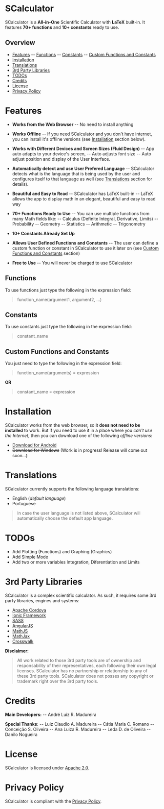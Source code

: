# SCalculator

SCalculator is a **All-in-One** Scientific Calculator with **LaTeX** built-in. It features **70+ functions** and **10+ constants** ready to use.

## Overview

* [Features](#features)
  -- [Functions](#functions)
  -- [Constants](#constants)
  -- [Custom Functions and Constants](#custom-functions-and-constants)
* [Installation](#installation)
* [Translations](#translations)
* [3rd Party Libraries](#3rd-party-libraries)
* [TODOs](#todos)
* [Credits](#credits)
* [License](#license)
* [Privacy Policy](#privacy-policy)

# Features

  - **Works from the Web Browser**
  -- No need to install anything

  - **Works Offline**
  -- If you need SCalculator and you don't have internet, you can install it's offline versions (see [Installation](#installation) section below).

  - **Works with Different Devices and Screen Sizes (Fluid Design)**
  -- App auto adapts to your device's screen,
  -- Auto adjusts font size
  -- Auto adjust position and display of the User Interface.

  - **Automatically detect and use User Prefered Language**
  -- SCalculator detects what is the language that is being used by the user and configures itself to that language as well (see [Translations](#translations) section for details).

  - **Beautiful and Easy to Read**
  -- SCalculator has LaTeX built-in
  -- LaTeX allows the app to display math in an elegant, beautiful and easy to read way

  - **70+ Functions Ready to Use**
  -- You can use multiple functions from many Math fields like:
  -- Calculus (Definite Integral, Derivative, Limits)
  -- Probability
  -- Geometry
  -- Statistics
  -- Arithmetic
  -- Trigonometry

  - **10+ Constants Already Set Up**

  - **Allows User Defined Functions and Constants**
  -- The user can define a custom function or constant in SCalculator to use it later on (see [Custom Functions and Constants](#custom-functions-and-constants) section)

  - **Free to Use**
  -- You will never be charged to use SCalculator

## Functions

To use functions just type the following in the expression field:
> function_name(argument1, argument2, ...)

## Constants

To use constants just type the following in the expression field:
> constant_name

## Custom Functions and Constants
You just need to type the following in the expression field:
> function_name(arguments) = expression

**OR**

> constant_name = expression

# Installation

SCalculator works from the web browser, so it **does not need to be installed** to work.
But if you need to use it in a place where you _can't use the Internet_, then you can download one of the following _offline versions_:
- [Download for Android](https://play.google.com/store/apps/details?id=br.com.alrm.calc&hl=en)
- ~~Download for Windows~~ (Work is in progress! Release will come out soon...)

# Translations

SCalculator currently supports the following language translations:
- English (_default language_)
- Portuguese

>In case the user language is not listed above, SCalculator will automatically choose the default app language.

# TODOs

 - Add Plotting (Functions) and Graphing (Graphics)
 - Add Simple Mode
 - Add two or more variables Integration, Diferentiation and Limits

# 3rd Party Libraries

SCalculator is a complex scientific calculator. As such, it requires some 3rd party libraries, engines and systems:
- [Apache Cordova]
- [Ionic Framework]
- [SASS]
- [AngularJS]
- [MathJS]
- [MathJax]
- [Crosswalk]

**Disclaimer:**
>All work related to those 3rd party tools are of ownership and responsability of their representatives, each following their own legal licenses.
>SCalculator has no partnership or relationship to any of these 3rd party tools.
>SCalculator does not posses any copyright or trademark right over the 3rd party tools.

# Credits

**Main Developers:**
-- André Luiz R. Madureira

**Special Thanks:**
-- Luiz Claudio A. Madureira
-- Cátia Maria C. Romano
-- Conceição S. Oliveira
-- Ana Luiza R. Madureira
-- Leda D. de Oliveira
-- Danilo Nogueira

# License

SCalculator is licensed under [Apache 2.0].

# Privacy Policy

SCalculator is compliant with the [Privacy Policy][Privacy].

   [Apache Cordova]: https://cordova.apache.org
   [Ionic Framework]: https://ionicframework.com
   [SASS]: http://sass-lang.com
   [AngularJS]: https://angularjs.org
   [MathJS]: http://mathjs.org
   [MathJax]: http://www.mathjax.org/
   [Crosswalk]: https://crosswalk-project.org
   [Apache 2.0]: ../blob/master/LICENSE
   [Privacy]: ../blob/master/PRIVACY

